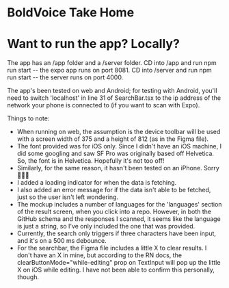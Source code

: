 # BoldVoice Take Home

# Want to run the app? Locally?
The app has an /app folder and a /server folder.
CD into /app and run npm run start -- the expo app runs on port 8081.
CD into /server and run npm run start -- the server runs on port 4000.

The app's been tested on web and Android; for testing with Android, you'll need to switch 'localhost' in line 31 of SearchBar.tsx to the ip address of the network your phone is connected to (if you want to scan with Expo).

Things to note:
- When running on web, the assumption is the device toolbar will be used with a screen width of 375 and a height of 812 (as in the Figma file).
- The font provided was for iOS only. Since I didn't have an iOS machine, I did some googling and saw SF Pro was originally based off Helvetica. So, the font is in Helvetica. Hopefully it's not too off!
- Similarly, for the same reason, it hasn't been tested on an iPhone. Sorry 🙏🙏🙏
- I added a loading indicator for when the data is fetching.
- I also added an error message for if the data isn't able to be fetched, just so the user isn't left wondering.
- The mockup includes a number of languages for the 'languages' section of the result screen, when you click into a repo. However, in both the GitHub schema and the responses I scanned, it seems like the language is just a string, so I've only included the one that was provided.
- Currently, the search only triggers if three characters have been input, and it's on a 500 ms debounce.
- For the searchbar, the Figma file includes a little X to clear results. I don't have an X in mine, but according to the RN docs, the clearButtonMode="while-editing" prop on TextInput will pop up the little X on iOS while editing. I have not been able to confirm this personally, though.
